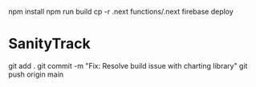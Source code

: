 npm install
npm run build
cp -r .next functions/.next
firebase deploy
# SanityTrack
git add .
git commit -m "Fix: Resolve build issue with charting library"
git push origin main

